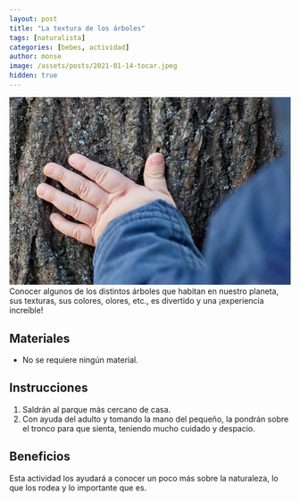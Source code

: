 ```yaml
---
layout: post
title: "La textura de los árboles"
tags: [naturalista]
categories: [bebes, actividad]
author: monse
image: /assets/posts/2021-01-14-tocar.jpeg
hidden: true
---
```

![Actividad de tocar](/assets/posts/2021-01-14-tocar.jpeg)<br/>
Conocer algunos de los distintos árboles que habitan en nuestro planeta, sus texturas, sus colores, olores, etc., es divertido y una ¡experiencia increíble!

## Materiales 
- No se requiere ningún material.

## Instrucciones 
1. Saldrán al parque más cercano de casa.
2. Con ayuda del adulto y tomando la mano del pequeño, la pondrán sobre el tronco para que sienta, teniendo mucho cuidado y despacio.

## Beneficios 
Esta actividad los ayudará a conocer un poco más sobre la naturaleza, lo que los rodea y lo importante que es.   
